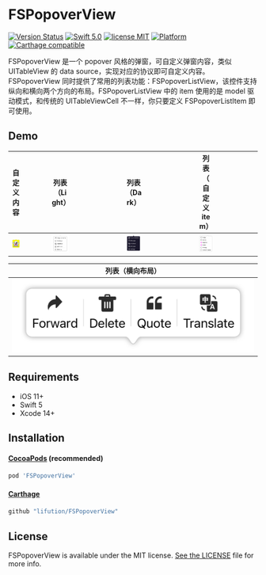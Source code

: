 # FSPopoverView

[![Version Status](https://img.shields.io/cocoapods/v/FSPopoverView.svg)](https://cocoapods.org/pods/FSPopoverView)
[![Swift 5.0](https://img.shields.io/badge/Swift-5.0-orange.svg?style=flat)](https://developer.apple.com/swift/)
[![license MIT](https://img.shields.io/cocoapods/l/FSPopoverView.svg)](https://github.com/lifution/Popover/blob/master/LICENSE)
[![Platform](https://img.shields.io/cocoapods/p/FSPopoverView.svg)](https://github.com/lifution/FSPopoverView/blob/master/README.md)
[![Carthage compatible](https://img.shields.io/badge/Carthage-compatible-4BC51D.svg?style=flat)](https://github.com/Carthage/Carthage)

FSPopoverView 是一个 popover 风格的弹窗，可自定义弹窗内容，类似 UITableView 的 data source，实现对应的协议即可自定义内容。FSPopoverView 同时提供了常用的列表功能：FSPopoverListView，该控件支持纵向和横向两个方向的布局。FSPopoverListView 中的 item 使用的是 model 驱动模式，和传统的 UITableViewCell 不一样，你只要定义 FSPopoverListItem 即可使用。

## Demo

|<div style="width: 25%">**自定义内容**</div>|<div style="width: 25%">**列表（Light）**</div>|<div style="width: 25%">**列表（Dark）**</div>|<div style="width: 25%">**列表（自定义 item）**</div>|
|:--:|:--:|:--:|:--:|
|<div style="width: 25%"><img src="Screenshots/custom.PNG"></div>|<div style="width: 25%"><img src="Screenshots/list_light.PNG"></div>|<div style="width: 25%"><img src="Screenshots/list_dark.PNG"></div>|<div style="width: 25%"><img src="Screenshots/custom_item.PNG"></div>|

|**列表（横向布局）**|
|:--:|
|<img src="Screenshots/menu.PNG">|

## Requirements

* iOS 11+
* Swift 5
* Xcode 14+

## Installation

#### [CocoaPods](http://cocoapods.org) (recommended)

```ruby
pod 'FSPopoverView'
```

#### [Carthage](https://github.com/Carthage/Carthage)

````bash
github "lifution/FSPopoverView"
````

## License

FSPopoverView is available under the MIT license. [See the LICENSE](https://github.com/lifution/Popover/blob/master/LICENSE) file for more info.